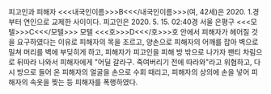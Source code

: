 피고인과 피해자 <<<내국인이름>>>B<<</내국인이름>>>(여, 42세)은 2020. 1.경부터 연인으로 교제한 사이이다.
피고인은 2020. 5. 15. 02:40경 서울 은평구 <<<모텔>>>C<<</모텔>>> 모텔 <<<호>>>D<<</호>>>호 안에서 피해자가 헤어질 것을 요구하였다는 이유로 피해자의 목을 조르고, 양손으로 피해자의 어깨를 잡아 벽으로 밀쳐 머리를 벽에 부딪히게 하고, 피해자가 피고인을 피해 방 밖으로 나가자 팬티 차림으로 뒤따라 나와서 피해자에게 "어딜 갈라구. 죽여버리기 전에 따라와"라고 위협하고, 다시 방으로 들어 온 피해자의 얼굴을 손으로 수회 때리고, 피해자의 상의에 손을 넣어 피해자의 속옷을 찢는 등 피해자를 폭행하였다.